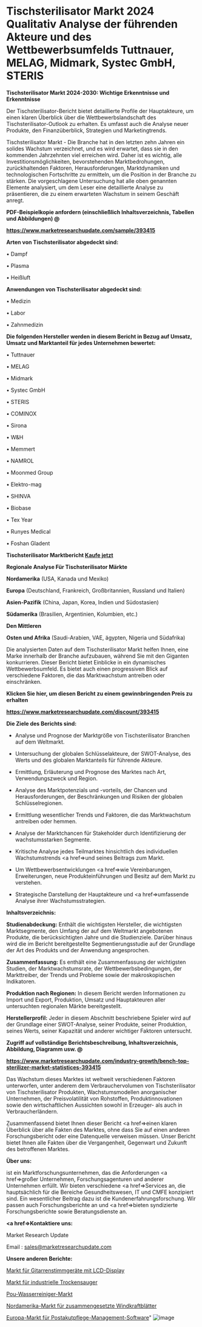 # Tischsterilisator Markt 2024 Qualitativ Analyse der führenden Akteure und des Wettbewerbsumfelds Tuttnauer, MELAG, Midmark, Systec GmbH, STERIS

<strong>Tischsterilisator Markt 2024-2030: Wichtige Erkenntnisse und Erkenntnisse</strong>

Der Tischsterilisator-Bericht bietet detaillierte Profile der Hauptakteure, um einen klaren Überblick über die Wettbewerbslandschaft des Tischsterilisator-Outlook zu erhalten. Es umfasst auch die Analyse neuer Produkte, den Finanzüberblick, Strategien und Marketingtrends.

Tischsterilisator Markt - Die Branche hat in den letzten zehn Jahren ein solides Wachstum verzeichnet, und es wird erwartet, dass sie in den kommenden Jahrzehnten viel erreichen wird. Daher ist es wichtig, alle Investitionsmöglichkeiten, bevorstehenden Marktbedrohungen, zurückhaltenden Faktoren, Herausforderungen, Marktdynamiken und technologischen Fortschritte zu ermitteln, um die Position in der Branche zu stärken. Die vorgeschlagene Untersuchung hat alle oben genannten Elemente analysiert, um dem Leser eine detaillierte Analyse zu präsentieren, die zu einem erwarteten Wachstum in seinem Geschäft anregt.



<strong><b>PDF-Beispielkopie anfordern (einschließlich Inhaltsverzeichnis, Tabellen und Abbildungen) @ </b></strong>

<strong><a href=https://www.marketresearchupdate.com/sample/393415>

<strong>https://www.marketresearchupdate.com/sample/393415</u></a></strong></strong>



<strong>Arten von Tischsterilisator abgedeckt sind:</strong>

• Dampf

• Plasma

• Heißluft



<strong>Anwendungen von Tischsterilisator abgedeckt sind:</strong>

• Medizin

• Labor

• Zahnmedizin



<strong>Die folgenden Hersteller werden in diesem Bericht in Bezug auf Umsatz, Umsatz und Marktanteil für jedes Unternehmen bewertet:</strong>

• Tuttnauer

• MELAG

• Midmark

• Systec GmbH

• STERIS

• COMINOX

• Sirona

• W&H

• Memmert

• NAMROL

• Moonmed Group

• Elektro-mag

• SHINVA

• Biobase

• Tex Year

• Runyes Medical

• Foshan Gladent



<strong>Tischsterilisator Marktbericht <a href=https://www.marketresearchupdate.com/buynow/393415>Kaufe jetzt</a></strong>



<strong>Regionale Analyse Für Tischsterilisator Märkte</strong>



<strong>Nordamerika</strong> (USA, Kanada und Mexiko)



<strong>Europa</strong> (Deutschland, Frankreich, Großbritannien, Russland und Italien)



<strong>Asien-Pazifik</strong> (China, Japan, Korea, Indien und Südostasien)



<strong>Südamerika</strong> (Brasilien, Argentinien, Kolumbien, etc.)



<strong>Den Mittleren</strong> 

<strong>Osten und Afrika</strong> (Saudi-Arabien, VAE, ägypten, Nigeria und Südafrika)

Die analysierten Daten auf dem Tischsterilisator Markt helfen Ihnen, eine Marke innerhalb der Branche aufzubauen, während Sie mit den Giganten konkurrieren. Dieser Bericht bietet Einblicke in ein dynamisches Wettbewerbsumfeld. Es bietet auch einen progressiven Blick auf verschiedene Faktoren, die das Marktwachstum antreiben oder einschränken.



<strong>Klicken Sie hier, um diesen Bericht zu einem gewinnbringenden Preis zu erhalten
</strong>

<strong><a href=https://www.marketresearchupdate.com/discount/393415>https://www.marketresearchupdate.com/discount/393415</b></u></strong></a>



<strong>Die Ziele des Berichts sind:</strong>

- Analyse und Prognose der Marktgröße von Tischsterilisator Branchen auf dem Weltmarkt.

- Untersuchung der globalen Schlüsselakteure, der SWOT-Analyse, des Werts und des globalen Marktanteils für führende Akteure.

- Ermittlung, Erläuterung und Prognose des Marktes nach Art, Verwendungszweck und Region.

- Analyse des Marktpotenzials und -vorteils, der Chancen und Herausforderungen, der Beschränkungen und Risiken der globalen Schlüsselregionen.

- Ermittlung wesentlicher Trends und Faktoren, die das Marktwachstum antreiben oder hemmen.

- Analyse der Marktchancen für Stakeholder durch Identifizierung der wachstumsstarken Segmente.

- Kritische Analyse jedes Teilmarktes hinsichtlich des individuellen Wachstumstrends <a href=>und</a> seines Beitrags zum Markt.

- Um Wettbewerbsentwicklungen <a href=>wie</a> Vereinbarungen, Erweiterungen, neue Produkteinführungen und Besitz auf dem Markt zu verstehen.

- Strategische Darstellung der Hauptakteure und <a href=>umfas</a>sende Analyse ihrer Wachstumsstrategien.



<strong>Inhaltsverzeichnis:</strong>



<strong>Studienabdeckung:</strong> Enthält die wichtigsten Hersteller, die wichtigsten Marktsegmente, den Umfang der auf dem Weltmarkt angebotenen Produkte, die berücksichtigten Jahre und die Studienziele. Darüber hinaus wird die im Bericht bereitgestellte Segmentierungsstudie auf der Grundlage der Art des Produkts und der Anwendung angesprochen.



<strong>Zusammenfassung:</strong> Es enthält eine Zusammenfassung der wichtigsten Studien, der Marktwachstumsrate, der Wettbewerbsbedingungen, der Markttreiber, der Trends und Probleme sowie der makroskopischen Indikatoren.



<strong>Produktion nach Regionen:</strong> In diesem Bericht werden Informationen zu Import und Export, Produktion, Umsatz und Hauptakteuren aller untersuchten regionalen Märkte bereitgestellt.



<strong>Herstellerprofil:</strong> Jeder in diesem Abschnitt beschriebene Spieler wird auf der Grundlage einer SWOT-Analyse, seiner Produkte, seiner Produktion, seines Werts, seiner Kapazität und anderer wichtiger Faktoren untersucht.



<strong><b>Zugriff auf vollständige Berichtsbeschreibung, Inhaltsverzeichnis, Abbildung, Diagramm usw. @ </b></strong>

<strong><a href=https://www.marketresearchupdate.com/industry-growth/bench-top-sterilizer-market-statistices-393415>https://www.marketresearchupdate.com/industry-growth/bench-top-sterilizer-market-statistices-393415</a></strong>

Das Wachstum dieses Marktes ist weltweit verschiedenen Faktoren unterworfen, unter anderem dem Verbrauchervolumen von Tischsterilisator von Tischsterilisator Produkten, Wachstumsmodellen anorganischer Unternehmen, der Preisvolatilität von Rohstoffen, Produktinnovationen sowie den wirtschaftlichen Aussichten sowohl in Erzeuger- als auch in Verbraucherländern.

Zusammenfassend bietet Ihnen dieser Bericht <a href=>einen</a> klaren Überblick über alle Fakten des Marktes, ohne dass Sie auf einen anderen Forschungsbericht oder eine Datenquelle verweisen müssen. Unser Bericht bietet Ihnen alle Fakten über die Vergangenheit, Gegenwart und Zukunft des betroffenen Marktes.



<strong>Über uns:</strong>

 ist ein Marktforschungsunternehmen, das die Anforderungen <a href=>großer</a> Unternehmen, Forschungsagenturen und anderer Unternehmen erfüllt. Wir bieten verschiedene <a href=>Services</a> an, die hauptsächlich für die Bereiche Gesundheitswesen, IT und CMFE konzipiert sind. Ein wesentlicher Beitrag dazu ist die Kundenerfahrungsforschung. Wir passen auch Forschungsberichte an und <a href=>bieten</a> syndizierte Forschungsberichte sowie Beratungsdienste an.



<strong><a href=>Kontaktiere uns:</a></strong>

Market Research Update

Email : sales@marketresearchupdate.com



<strong>Unsere anderen Berichte:</strong>

<a href=https://www.linkedin.com/pulse/lcd-display-guitar-tuners-market-2023-future-scope-demands>Markt für Gitarrenstimmgeräte mit LCD-Display</a>

<a href=https://www.linkedin.com/pulse/industrial-dry-vacuum-cleaners-market-1f>Markt für industrielle Trockensauger</a>

<a href=https://www.linkedin.com/pulse/pou-water-purifier-market-size-trends-consumption>Pou-Wasserreiniger-Markt</a>

<a href=https://www.linkedin.com/pulse/north-america-composite-wind-power-blades-market>Nordamerika-Markt für zusammengesetzte Windkraftblätter</a>

<a href=https://www.linkedin.com/pulse/europe-post-acute-care-management-software-market>Europa-Markt für Postakutpflege-Management-Software</a>"
![image](https://github.com/meghapanth/markettrends/assets/163847665/0f7e3123-e265-45ea-ad15-0c04d83ad4c5)
